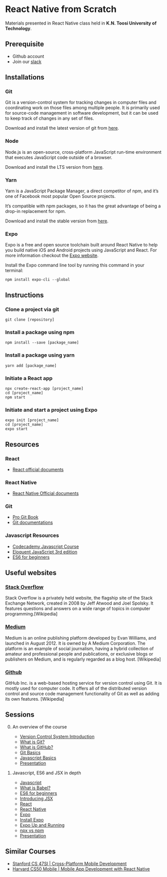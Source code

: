 # React Native from Scratch

Materials presented in React Native class held in **K.N. Toosi University of Technology**.

## Prerequisite

* Github account
* Join our [slack](https://join.slack.com/t/kntureactnative/shared_invite/enQtNDc3MDQwMjc5MTQxLTVmNWEwNGU4YmI5NjY4MDkwNGQ3OTZhNTkzZDk2NTZjYWM5MTI2MGI5OTVkMGJlYzcyODMwY2RiNWI5NDMxYTc) 

## Installations

### Git
Git is a version-control system for tracking changes in computer files and coordinating work on those files among multiple people. It is primarily used for source-code management in software development, but it can be used to keep track of changes in any set of files.

Download and install the latest version of git from [here](https://git-scm.com/downloads).

### Node
Node.js is an open-source, cross-platform JavaScript run-time environment that executes JavaScript code outside of a browser.

Download and install the LTS version from [here](https://nodejs.org/en/).

### Yarn
Yarn is a JavaScript Package Manager, a direct competitor of npm, and it’s one of Facebook most popular Open Source projects.

It’s compatible with npm packages, so it has the great advantage of being a drop-in replacement for npm.

Download and install the stable version from [here](https://yarnpkg.com/en/docs/install).

### Expo
Expo is a free and open source toolchain built around React Native to help you build native iOS and Android projects using JavaScript and React. For more information checkout the [Expo website](https://expo.io).

Install the Expo command line tool by running this command in your terminal: 

`npm install expo-cli --global`

## Instructions

### Clone a project via git
	git clone [repository]

### Install a package using npm
	npm install --save [package_name]

### Install a package using yarn
	yarn add [package_name]
	
### Initiate a React app
	npx create-react-app [project_name]
	cd [project_name]
	npm start

### Initiate and start a project using Expo
	expo init [project_name]
	cd [project_name]
	expo start

## Resources

### React

* [React official documents](https://reactjs.org/)

### React Native

* [React Native Official documents](https://facebook.github.io/react-native/docs/)

### Git

* [Pro Git Book](https://git-scm.com/book/en/v2)
* [Git documentations](https://git-scm.com/docs)

### Javascript Resources
* [Codecademy Javascript Course](https://www.codecademy.com/learn/learn-javascript)
* [Eloquent JavaScript 3rd edition](http://eloquentjavascript.net/)
* [ES6 for beginners](https://codeburst.io/es6-tutorial-for-beginners-5f3c4e7960be)

## Useful websites

### [Stack Overflow](https://stackoverflow.com/)

Stack Overflow is a privately held website, the flagship site of the Stack Exchange Network, created in 2008 by Jeff Atwood and Joel Spolsky. It features questions and answers on a wide range of topics in computer programming.[Wikipedia]

### [Medium](http://medium.com)

Medium is an online publishing platform developed by Evan Williams, and launched in August 2012. It is owned by A Medium Corporation. The platform is an example of social journalism, having a hybrid collection of amateur and professional people and publications, or exclusive blogs or publishers on Medium, and is regularly regarded as a blog host. [Wikipedia]

### [Github](https://github.com/)

GitHub Inc. is a web-based hosting service for version control using Git. It is mostly used for computer code. It offers all of the distributed version control and source code management functionality of Git as well as adding its own features. [Wikipedia]

## Sessions

0. An overview of the course
	- [Version Control System Introduction](https://www.youtube.com/watch?v=zbKdDsNNOhg)
	- [What is Git?](https://vimeo.com/41381741)
	- [What is GitHub?](https://www.youtube.com/watch?v=w3jLJU7DT5E)
	- [Git Basics](./Git.md)
	- [Javascript Basics](./JS.md)
	- [Presentation](https://www.slideshare.net/AmirAhangari1/react-native-from-scratch-session-00)

1. Javascript, ES6 and JSX in depth
	- [Javascript](http://eloquentjavascript.net/)
	- [What is Babel?](https://babeljs.io/docs/en/)
	- [ES6 for beginners](https://codeburst.io/es6-tutorial-for-beginners-5f3c4e7960be)
	- [Introducing JSX](https://reactjs.org/docs/introducing-jsx.html)
	- [React](https://reactjs.org/)
	- [React Native](https://facebook.github.io/react-native/)
	- [Expo](http://expo.io)
	- [Install Expo](https://docs.expo.io/versions/v31.0.0/introduction/installation)
	- [Expo Up and Running](https://docs.expo.io/versions/v31.0.0/workflow/up-and-running)
	- [npx vs npm](https://medium.com/@sibeeshvenu/npm-vs-npx-f737dea2fb4)
	- [Presentation](https://www.slideshare.net/AmirAhangari1/react-native-from-scratch-session-01)

## Similar Courses

- [Stanford CS 47SI | Cross-Platform Mobile Development ](https://web.stanford.edu/class/cs47si/)
- [Harvard CS50 Mobile | Mobile App Development with React Native](https://cs50.github.io/mobile/)